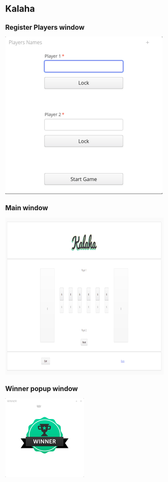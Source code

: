 # Kalaha

## Register Players window
<p align="left">
  <img width="500" height="500" src="https://github.com/iggydv/Kalaha/blob/v2/screenshots/player-screen.png">
</p>

## Main window
<p align="left">
  <img width="800" height="500" src="https://github.com/iggydv/Kalaha/blob/v2/screenshots/Kalaha-game.png">
</p>

## Winner popup window
<p align="left">
  <img width="250" height="250" src="https://github.com/iggydv/Kalaha/blob/v2/screenshots/winner.png">

</p>

